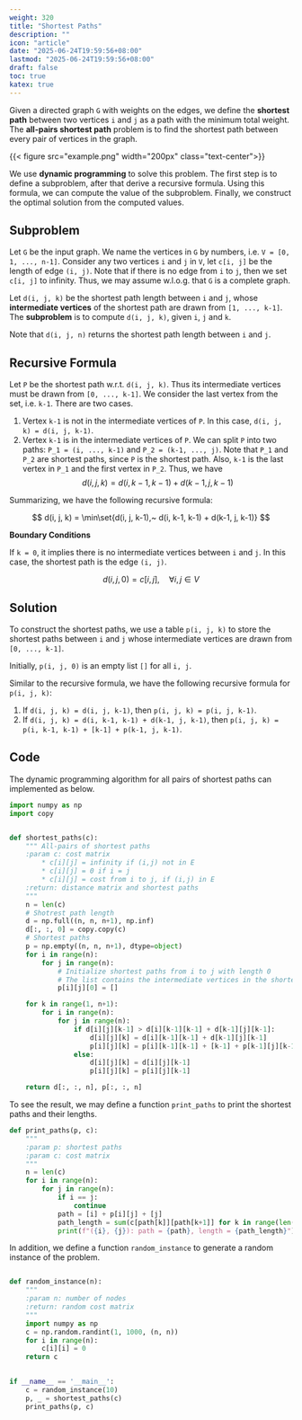 ```yaml
---
weight: 320
title: "Shortest Paths"
description: ""
icon: "article"
date: "2025-06-24T19:59:56+08:00"
lastmod: "2025-06-24T19:59:56+08:00"
draft: false
toc: true
katex: true
---
```


Given a directed graph `G` with weights on the edges, we define the **shortest path** between two vertices `i` and `j` as a path with the minimum total weight. The **all-pairs shortest path** problem is to find the shortest path between every pair of vertices in the graph.

{{< figure src="example.png" width="200px" class="text-center">}}

We use **dynamic programming** to solve this problem. The first step is to define a subproblem, after that derive a recursive formula. Using this formula, we can compute the value of the subproblem. Finally, we construct the optimal solution from the computed values.

## Subproblem

Let `G` be the input graph. We name the vertices in `G` by numbers, i.e. `V = [0, 1, ..., n-1]`. Consider any two vertices `i` and `j` in `V`, let `c[i, j]` be the length of edge `(i, j)`. Note that if there is no edge from `i` to `j`, then we set `c[i, j]` to infinity. Thus, we may assume w.l.o.g. that `G` is a complete graph.

Let `d(i, j, k)` be the shortest path length between `i` and `j`, whose **intermediate vertices** of the shortest path are drawn from `[1, ..., k-1]`. The **subproblem** is to compute `d(i, j, k)`, given `i`, `j` and `k`.

Note that `d(i, j, n)` returns the shortest path length between `i` and `j`. 

## Recursive Formula

Let `P` be the shortest path w.r.t. `d(i, j, k)`. Thus its intermediate vertices must be drawn from `[0, ..., k-1]`. We consider the last vertex from the set, i.e. `k-1`. There are two cases.

1. Vertex `k-1` is not in the intermediate vertices of `P`. In this case, `d(i, j, k) = d(i, j, k-1)`.
2. Vertex `k-1` is in the intermediate vertices of `P`. We can split `P` into two paths: `P_1 = (i, ..., k-1)` and `P_2 = (k-1, ..., j)`. Note that `P_1` and `P_2` are shortest paths, since `P` is the shortest path. Also, `k-1` is the last vertex in `P_1` and the first vertex in `P_2`. Thus, we have
$$
d(i, j, k) = d(i, k-1, k-1) + d(k-1, j, k-1)
$$

Summarizing, we have the following recursive formula:

$$
d(i, j, k) = \min\set{d(i, j, k-1),~ d(i, k-1, k-1) + d(k-1, j, k-1)}
$$

**Boundary Conditions**

If `k = 0`, it implies there is no intermediate vertices between `i` and `j`. In this case, the shortest path is the edge `(i, j)`. 

$$
d(i, j, 0) = c[i, j], \quad \forall i, j \in V
$$

## Solution

To construct the shortest paths, we use a table `p(i, j, k)` to store the shortest paths between `i` and `j` whose intermediate vertices are drawn from `[0, ..., k-1]`.

Initially, `p(i, j, 0)` is an empty list `[]` for all `i, j`.

Similar to the recursive formula, we have the following recursive formula for `p(i, j, k)`:

1. If `d(i, j, k) = d(i, j, k-1)`, then `p(i, j, k) = p(i, j, k-1)`.
2. If `d(i, j, k) = d(i, k-1, k-1) + d(k-1, j, k-1)`, then `p(i, j, k) = p(i, k-1, k-1) + [k-1] + p(k-1, j, k-1)`.

## Code

The dynamic programming algorithm for all pairs of shortest paths can implemented as below.

```python
import numpy as np
import copy


def shortest_paths(c):
    """ All-pairs of shortest paths
    :param c: cost matrix
        * c[i][j] = infinity if (i,j) not in E
        * c[i][j] = 0 if i = j
        * c[i][j] = cost from i to j, if (i,j) in E
    :return: distance matrix and shortest paths
    """
    n = len(c)
    # Shotrest path length
    d = np.full((n, n, n+1), np.inf)
    d[:, :, 0] = copy.copy(c)
    # Shortest paths
    p = np.empty((n, n, n+1), dtype=object)
    for i in range(n):
        for j in range(n):
            # Initialize shortest paths from i to j with length 0
            # The list contains the intermediate vertices in the shortest path
            p[i][j][0] = []

    for k in range(1, n+1):
        for i in range(n):
            for j in range(n):
                if d[i][j][k-1] > d[i][k-1][k-1] + d[k-1][j][k-1]:
                    d[i][j][k] = d[i][k-1][k-1] + d[k-1][j][k-1]
                    p[i][j][k] = p[i][k-1][k-1] + [k-1] + p[k-1][j][k-1]
                else:
                    d[i][j][k] = d[i][j][k-1]
                    p[i][j][k] = p[i][j][k-1]

    return d[:, :, n], p[:, :, n]
```

To see the result, we may define a function `print_paths` to print the shortest paths and their lengths.

```python
def print_paths(p, c):
    """
    :param p: shortest paths
    :param c: cost matrix
    """
    n = len(c)
    for i in range(n):
        for j in range(n):
            if i == j:
                continue
            path = [i] + p[i][j] + [j]
            path_length = sum(c[path[k]][path[k+1]] for k in range(len(path)-1))
            print(f"({i}, {j}): path = {path}, length = {path_length}")
```

In addition, we define a function `random_instance` to generate a random instance of the problem.

```python

def random_instance(n):
    """
    :param n: number of nodes
    :return: random cost matrix
    """
    import numpy as np
    c = np.random.randint(1, 1000, (n, n))
    for i in range(n):
        c[i][i] = 0
    return c
    

if __name__ == '__main__':
    c = random_instance(10)
    p, _ = shortest_paths(c)
    print_paths(p, c)
```